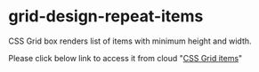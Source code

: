 # grid-design-repeat-items
CSS Grid box renders list of items with minimum height and width.

Please click below link to access it from cloud
"[CSS Grid items]()"
